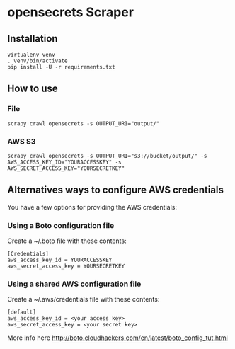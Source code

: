 # opensecrets Scraper 

## Installation

```shell
virtualenv venv
. venv/bin/activate
pip install -U -r requirements.txt

```

## How to use

### File
```shell
scrapy crawl opensecrets -s OUTPUT_URI="output/"
```

### AWS S3
```shell
scrapy crawl opensecrets -s OUTPUT_URI="s3://bucket/output/" -s AWS_ACCESS_KEY_ID="YOURACCESSKEY" -s AWS_SECRET_ACCESS_KEY="YOURSECRETKEY"
```

## Alternatives ways to configure AWS credentials

You have a few options for providing the AWS credentials:

### Using a Boto configuration file

Create a ~/.boto file with these contents:

```
[Credentials]
aws_access_key_id = YOURACCESSKEY
aws_secret_access_key = YOURSECRETKEY
```


### Using a shared AWS configuration file

Create a ~/.aws/credentials file with these contents:

```
[default]
aws_access_key_id = <your access key>
aws_secret_access_key = <your secret key>
```

More info here http://boto.cloudhackers.com/en/latest/boto_config_tut.html
